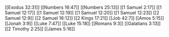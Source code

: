 [[Exodus 32:31]]
[[Numbers 16:47]]
[[Numbers 25:13]]
[[1 Samuel 2:17]]
[[1 Samuel 12:17]]
[[1 Samuel 12:19]]
[[1 Samuel 12:20]]
[[1 Samuel 12:23]]
[[2 Samuel 12:9]]
[[2 Samuel 16:12]]
[[2 Kings 17:21]]
[[Job 42:7]]
[[Amos 5:15]]
[[Jonah 3:9]]
[[Luke 7:47]]
[[Luke 15:18]]
[[Romans 9:3]]
[[Galatians 3:13]]
[[2 Timothy 2:25]]
[[James 5:16]]

